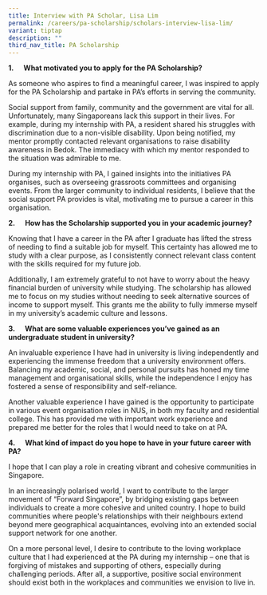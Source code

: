 ```yaml
---
title: Interview with PA Scholar, Lisa Lim
permalink: /careers/pa-scholarship/scholars-interview-lisa-lim/
variant: tiptap
description: ""
third_nav_title: PA Scholarship
---
```

<p><strong>1.&nbsp; &nbsp; &nbsp; What motivated you to apply for the PA Scholarship?</strong>
</p>
<p>As someone who aspires to find a meaningful career, I was inspired to
apply for the PA Scholarship and partake in PA’s efforts in serving the
community.</p>
<p>Social support from family, community and the government are vital for
all. Unfortunately, many Singaporeans lack this support in their lives.
For example, during my internship with PA, a resident shared his struggles
with discrimination due to a non-visible disability. Upon being notified,
my mentor promptly contacted relevant organisations to raise disability
awareness in Bedok. The immediacy with which my mentor responded to the
situation was admirable to me.</p>
<p>During my internship with PA, I gained insights into the initiatives PA
organises, such as overseeing grassroots committees and organising events.
From the larger community to individual residents, I believe that the social
support PA provides is vital, motivating me to pursue a career in this
organisation.</p>
<p><strong>2.&nbsp; &nbsp; &nbsp; How has the Scholarship supported you in your academic journey?</strong>
</p>
<p>Knowing that I have a career in the PA after I graduate has lifted the
stress of needing to find a suitable job for myself. This certainty has
allowed me to study with a clear purpose, as I consistently connect relevant
class content with the skills required for my future job.</p>
<p>Additionally, I am extremely grateful to not have to worry about the heavy
financial burden of university while studying. The scholarship has allowed
me to focus on my studies without needing to seek alternative sources of
income to support myself. This grants me the ability to fully immerse myself
in my university’s academic culture and lessons.&nbsp;</p>
<p><strong>3.&nbsp; &nbsp; &nbsp; What are some valuable experiences you’ve gained as an undergraduate student in university?</strong>
</p>
<p>An invaluable experience I have had in university is living independently
and experiencing the immense freedom that a university environment offers.
Balancing my academic, social, and personal pursuits has honed my time
management and organisational skills, while the independence I enjoy has
fostered a sense of responsibility and self-reliance.</p>
<p>Another valuable experience I have gained is the opportunity to participate
in various event organisation roles in NUS, in both my faculty and residential
college. This has provided me with important work experience and prepared
me better for the roles that I would need to take on at PA.</p>
<p><strong>4.&nbsp; &nbsp; &nbsp; What kind of impact do you hope to have in your future career with PA?</strong>
</p>
<p>I hope that I can play a role in creating vibrant and cohesive communities
in Singapore.</p>
<p>In an increasingly polarised world, I want to contribute to the larger
movement of “Forward Singapore”, by bridging existing gaps between individuals
to create a more cohesive and united country. I hope to build communities
where people's relationships with their neighbours extend beyond mere geographical
acquaintances, evolving into an extended social support network for one
another.</p>
<p>On a more personal level, I desire to contribute to the loving workplace
culture that I had experienced at the PA during my internship – one that
is forgiving of mistakes and supporting of others, especially during challenging
periods. After all, a supportive, positive social environment should exist
both in the workplaces and communities we envision to live in.</p>
